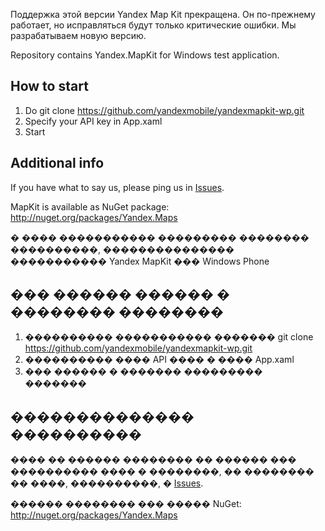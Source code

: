 Поддержка этой версии Yandex Map Kit прекращена. Он по-прежнему работает, но исправляться будут только критические ошибки. Мы разрабатываем новую версию.

Repository contains Yandex.MapKit for Windows test application.

How to start
------------
1. Do git clone https://github.com/yandexmobile/yandexmapkit-wp.git 
2. Specify your API key in App.xaml
3. Start

Additional info
------------
If you have what to say us, please ping us in [Issues](https://github.com/yandexmobile/yandexmapkit-wp/issues).

MapKit is available as NuGet package:
http://nuget.org/packages/Yandex.Maps



� ���� ����������� ��������� �������� ����������, ��������������� ����������� Yandex MapKit ��� Windows Phone

��� ������ ������ � �������� ��������
------------
1. ���������� ����������� ������� git clone https://github.com/yandexmobile/yandexmapkit-wp.git 
2. ���������� ���� API ���� � ���� App.xaml
3. ��� ������ � ������� ��������� �������

�������������� ����������
------------
���� �� ������ �������� �� ������ ��� ���������� ���� � ��������, �� �������� �� ����, ����������, � [Issues](https://github.com/yandexmobile/yandexmapkit-wp/issues).


������ �������� ��� ����� NuGet:
http://nuget.org/packages/Yandex.Maps
